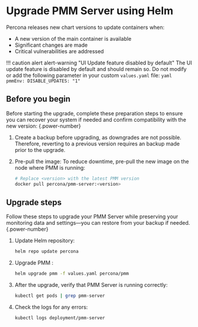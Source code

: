 # Upgrade PMM Server using Helm

Percona releases new chart versions to update containers when:

- A new version of the main container is available
- Significant changes are made
- Critical vulnerabilities are addressed

!!! caution alert alert-warning "UI Update feature disabled by default"
    The UI update feature is disabled by default and should remain so. Do not modify or add the following parameter in your custom `values.yaml` file:
    ```yaml
    pmmEnv:
    DISABLE_UPDATES: "1"
    ```

## Before you begin

Before starting the upgrade, complete these preparation steps to ensure you can recover your system if needed and confirm compatibility with the new version:
{.power-number}

1. Create a backup before upgrading, as downgrades are not possible. Therefore, reverting to a previous version requires an backup made prior to the upgrade.

2. Pre-pull the image: To reduce downtime, pre-pull the new image on the node where PMM is running:

    ```sh
    # Replace <version> with the latest PMM version
    docker pull percona/pmm-server:<version>
    ```

## Upgrade steps

Follow these steps to upgrade your PMM Server while preserving your monitoring data and settings—you can restore from your backup if needed.
{.power-number}

1. Update Helm repository:
   ```sh
   helm repo update percona
   ```

2. Upgrade PMM :

   ```sh
   helm upgrade pmm -f values.yaml percona/pmm
   ```

3. After the upgrade, verify that PMM Server is running correctly:

    ```sh
    kubectl get pods | grep pmm-server
    ```

4. Check the logs for any errors:

    ```sh
    kubectl logs deployment/pmm-server
    ```
